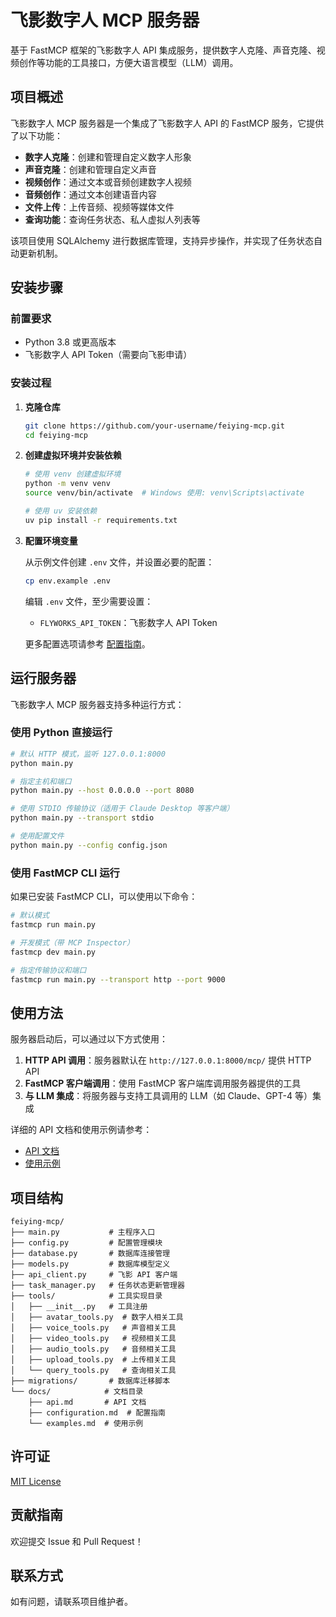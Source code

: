 # 飞影数字人 MCP 服务器

基于 FastMCP 框架的飞影数字人 API 集成服务，提供数字人克隆、声音克隆、视频创作等功能的工具接口，方便大语言模型（LLM）调用。

## 项目概述

飞影数字人 MCP 服务器是一个集成了飞影数字人 API 的 FastMCP 服务，它提供了以下功能：

- **数字人克隆**：创建和管理自定义数字人形象
- **声音克隆**：创建和管理自定义声音
- **视频创作**：通过文本或音频创建数字人视频
- **音频创作**：通过文本创建语音内容
- **文件上传**：上传音频、视频等媒体文件
- **查询功能**：查询任务状态、私人虚拟人列表等

该项目使用 SQLAlchemy 进行数据库管理，支持异步操作，并实现了任务状态自动更新机制。

## 安装步骤

### 前置要求

- Python 3.8 或更高版本
- 飞影数字人 API Token（需要向飞影申请）

### 安装过程

1. **克隆仓库**

   ```bash
   git clone https://github.com/your-username/feiying-mcp.git
   cd feiying-mcp
   ```

2. **创建虚拟环境并安装依赖**

   ```bash
   # 使用 venv 创建虚拟环境
   python -m venv venv
   source venv/bin/activate  # Windows 使用: venv\Scripts\activate
   
   # 使用 uv 安装依赖
   uv pip install -r requirements.txt
   ```

3. **配置环境变量**

   从示例文件创建 `.env` 文件，并设置必要的配置：

   ```bash
   cp env.example .env
   ```

   编辑 `.env` 文件，至少需要设置：
   - `FLYWORKS_API_TOKEN`：飞影数字人 API Token

   更多配置选项请参考 [配置指南](docs/configuration.md)。

## 运行服务器

飞影数字人 MCP 服务器支持多种运行方式：

### 使用 Python 直接运行

```bash
# 默认 HTTP 模式，监听 127.0.0.1:8000
python main.py

# 指定主机和端口
python main.py --host 0.0.0.0 --port 8080

# 使用 STDIO 传输协议（适用于 Claude Desktop 等客户端）
python main.py --transport stdio

# 使用配置文件
python main.py --config config.json
```

### 使用 FastMCP CLI 运行

如果已安装 FastMCP CLI，可以使用以下命令：

```bash
# 默认模式
fastmcp run main.py

# 开发模式（带 MCP Inspector）
fastmcp dev main.py

# 指定传输协议和端口
fastmcp run main.py --transport http --port 9000
```

## 使用方法

服务器启动后，可以通过以下方式使用：

1. **HTTP API 调用**：服务器默认在 `http://127.0.0.1:8000/mcp/` 提供 HTTP API
2. **FastMCP 客户端调用**：使用 FastMCP 客户端库调用服务器提供的工具
3. **与 LLM 集成**：将服务器与支持工具调用的 LLM（如 Claude、GPT-4 等）集成

详细的 API 文档和使用示例请参考：
- [API 文档](docs/api.md)
- [使用示例](docs/examples.md)

## 项目结构

```
feiying-mcp/
├── main.py           # 主程序入口
├── config.py         # 配置管理模块
├── database.py       # 数据库连接管理
├── models.py         # 数据库模型定义
├── api_client.py     # 飞影 API 客户端
├── task_manager.py   # 任务状态更新管理器
├── tools/            # 工具实现目录
│   ├── __init__.py   # 工具注册
│   ├── avatar_tools.py  # 数字人相关工具
│   ├── voice_tools.py   # 声音相关工具
│   ├── video_tools.py   # 视频相关工具
│   ├── audio_tools.py   # 音频相关工具
│   ├── upload_tools.py  # 上传相关工具
│   └── query_tools.py   # 查询相关工具
├── migrations/       # 数据库迁移脚本
└── docs/            # 文档目录
    ├── api.md       # API 文档
    ├── configuration.md  # 配置指南
    └── examples.md  # 使用示例
```

## 许可证

[MIT License](LICENSE)

## 贡献指南

欢迎提交 Issue 和 Pull Request！

## 联系方式

如有问题，请联系项目维护者。
